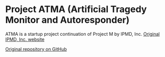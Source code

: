# Project ATMA (Artificial Tragedy Monitor and Autoresponder)
ATMA is a startup project continuation of Project M by IPMD, Inc. 
[Original IPMD, Inc. website](http://www.ipmdinc.com/)

[Original repository on GitHub](https://github.com/IvanVargas8/projectATMA)
